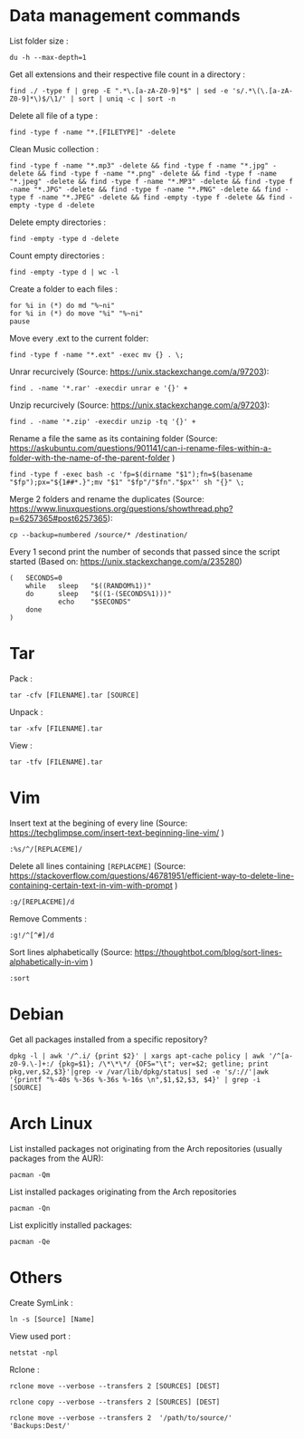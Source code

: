 # Data management commands

List folder size : 
```
du -h --max-depth=1
```

Get all extensions and their respective file count in a directory : 
```
find ./ -type f | grep -E ".*\.[a-zA-Z0-9]*$" | sed -e 's/.*\(\.[a-zA-Z0-9]*\)$/\1/' | sort | uniq -c | sort -n
```

Delete all file of a type : 
```
find -type f -name "*.[FILETYPE]" -delete
```

Clean Music collection : 
```
find -type f -name "*.mp3" -delete && find -type f -name "*.jpg" -delete && find -type f -name "*.png" -delete && find -type f -name "*.jpeg" -delete && find -type f -name "*.MP3" -delete && find -type f -name "*.JPG" -delete && find -type f -name "*.PNG" -delete && find -type f -name "*.JPEG" -delete && find -empty -type f -delete && find -empty -type d -delete
```

Delete empty directories :
```
find -empty -type d -delete
```

Count empty directories :
```
find -empty -type d | wc -l
```

Create a folder to each files :
```
for %i in (*) do md "%~ni"
for %i in (*) do move "%i" "%~ni"
pause
```

Move every .ext to the current folder:
```
find -type f -name "*.ext" -exec mv {} . \;
```

Unrar recurcively (Source: https://unix.stackexchange.com/a/97203):
```
find . -name '*.rar' -execdir unrar e '{}' +
```

Unzip recurcively (Source: https://unix.stackexchange.com/a/97203):
```
find . -name '*.zip' -execdir unzip -tq '{}' +
```

Rename a file the same as its containing folder (Source: https://askubuntu.com/questions/901141/can-i-rename-files-within-a-folder-with-the-name-of-the-parent-folder )
```
find -type f -exec bash -c 'fp=$(dirname "$1");fn=$(basename "$fp");px="${1##*.}";mv "$1" "$fp"/"$fn"."$px"' sh "{}" \;
```

Merge 2 folders and rename the duplicates (Source: https://www.linuxquestions.org/questions/showthread.php?p=6257365#post6257365):
```
cp --backup=numbered /source/* /destination/
```

Every 1 second print the number of seconds that passed since the script started (Based on: https://unix.stackexchange.com/a/235280)
```
(   SECONDS=0
    while   sleep   "$((RANDOM%1))"
    do      sleep   "$((1-(SECONDS%1)))"
            echo    "$SECONDS"
    done
)
```


# Tar

Pack :
```
tar -cfv [FILENAME].tar [SOURCE]
```

Unpack :
```
tar -xfv [FILENAME].tar
```

View :
```
tar -tfv [FILENAME].tar
```


# Vim

Insert text at the begining of every line (Source: https://techglimpse.com/insert-text-beginning-line-vim/ )
```
:%s/^/[REPLACEME]/
```

Delete all lines containing `[REPLACEME]` (Source: https://stackoverflow.com/questions/46781951/efficient-way-to-delete-line-containing-certain-text-in-vim-with-prompt )

```
:g/[REPLACEME]/d
```

Remove Comments : 
```
:g!/^[^#]/d
```

Sort lines alphabetically (Source: https://thoughtbot.com/blog/sort-lines-alphabetically-in-vim )

```
:sort
```


# Debian

Get all packages installed from a specific repository?
```
dpkg -l | awk '/^.i/ {print $2}' | xargs apt-cache policy | awk '/^[a-z0-9.\-]+:/ {pkg=$1}; /\*\*\*/ {OFS="\t"; ver=$2; getline; print pkg,ver,$2,$3}'|grep -v /var/lib/dpkg/status| sed -e 's/://'|awk '{printf "%-40s %-36s %-36s %-16s \n",$1,$2,$3, $4}' | grep -i [SOURCE]
```


# Arch Linux

List installed packages not originating from the Arch repositories (usually packages from the AUR): 
```
pacman -Qm
```

List installed packages originating from the Arch repositories
```
pacman -Qn
```

List explicitly installed packages:

```
pacman -Qe
```


# Others

Create SymLink : 
```
ln -s [Source] [Name]
```

View used port : 
```
netstat -npl
```

Rclone :
```
rclone move --verbose --transfers 2 [SOURCES] [DEST]
```
```
rclone copy --verbose --transfers 2 [SOURCES] [DEST]
```
```
rclone move --verbose --transfers 2  '/path/to/source/' 'Backups:Dest/'
```
